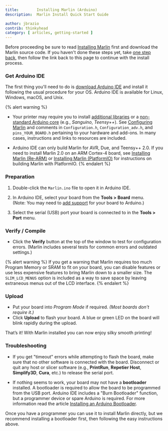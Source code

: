 ```yaml
---
title:        Installing Marlin (Arduino)
description:  Marlin Install Quick Start Guide

author: jbrazio
contrib: thinkyhead
category: [ articles, getting-started ]
---
```


Before proceeding be sure to read [Installing Marlin](install.html) first and download the Marlin source code. If you haven't done these steps yet, take [one step back](install.html), then follow the link back to this page to continue with the install process.

### Get Arduino IDE

The first thing you'll need to do is [download Arduino IDE](http://www.arduino.cc/en/Main/Software) and install it following the usual procedure for your OS. Arduino IDE is available for Linux, Windows, macOS, and Unix.

{% alert warning %}
- Your printer may require you to install [additional libraries](https://www.arduino.cc/en/Guide/Libraries) or a [non-standard Arduino core](https://www.arduino.cc/en/Guide/Cores) (e.g., *Sanguino*, *Teensy++*). See [Configuring Marlin](/docs/configuration/configuration.html) and comments in `Configuration.h`, `Configuration_adv.h`, and `pins_YOUR_BOARD.h` pertaining to your hardware and add-ons. In many cases, instructions and links to resources are included.

- Arduino IDE can only build Marlin for AVR, Due, and Teensy++ 2.0. If you need to install Marlin 2.0 on an ARM Cortex-4 board, see [Installing Marlin (Re-ARM)](install_rearm.html) or [Installing Marlin (PlatformIO)](install_platformio.html) for instructions on building Marlin with PlatformIO.
{% endalert %}

### Preparation

1. Double-click the `Marlin.ino` file to open it in Arduino IDE.

1. In Arduino IDE, select your board from the **Tools > Board** menu.<br />(Note: You may need to [add support](https://www.arduino.cc/en/Guide/Cores) for your board to Arduino.)

1. Select the serial (USB) port your board is connected to in the **Tools > Port** menu.

### Verify / Compile

- Click the **Verify** button at the top of the window to test for configuration errors.
  (Marlin includes several tests for common errors and outdated settings.)

{% alert warning %}
If you get a warning that Marlin requires too much Program Memory or SRAM to fit on your board, you can disable features or use less expensive features to bring Marlin down to a smaller size. The `SLIM_LCD_MENUS` option is included as a way to save space by leaving extraneous menus out of the LCD interface.
{% endalert %}

### Upload

- Put your board into *Program Mode* if required. _(Most boards don't require it.)_
- Click **Upload** to flash your board. A blue or green LED on the board will blink rapidly during the upload.

That’s it! With Marlin installed you can now enjoy silky smooth printing!

### Troubleshooting

- If you get "timeout" errors while attempting to flash the board, make sure that no other software is connected with the board. Disconnect or quit any host or slicer software (e.g., **PrintRun**, **Repetier Host**, **Simplify3D**, **Cura**, etc.) to release the serial port.

- If nothing seems to work, your board may not have a **bootloader** installed. A bootloader is required to allow the board to be programmed from the USB port. Arduino IDE includes a "Burn Bootloader" function, but a programmer device or spare Arduino is required. For more information read the article [Installing an Arduino Bootloader](https://learn.sparkfun.com/tutorials/installing-an-arduino-bootloader/all).

Once you have a programmer you can use it to install Marlin directly, but we recommend installing a bootloader first, then following the easy instructions above.
